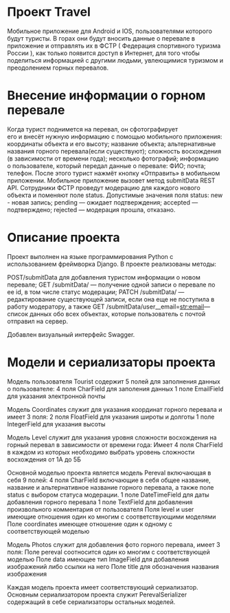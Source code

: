 # Проект Travel
Мобильное приложение для Android и IOS, пользователями которого будут туристы. 
В горах они будут вносить данные о перевале в приложение и отправлять их в ФСТР ( Федерация спортивного туризма России ), как только появится доступ в Интернет, 
для того чтобы поделиться информацией с другими людьми, увлеющимися туризмом и преодолением горных перевалов.

# Внесение информации о горном перевале
Когда турист поднимется на перевал, он сфотографирует его и внесёт нужную информацию с помощью мобильного приложения:
координаты объекта и его высоту;
название объекта;
альтернативные названия горного перевала(если существуют);
сложность восхождения (в зависимости от времени года);
несколько фотографий;
информацию о пользователе, который передал данные о перевале: 
ФИО;
почта;
телефон.
После этого турист нажмёт кнопку «Отправить» в мобильном приложении. Мобильное приложение вызовет метод submitData  REST API.
Сотрудники ФСТР проведут модерацию для каждого нового объекта и поменяют поле status.
Допустимые значения поля status:
new - новая запись;
pending — ожидает подтверждения;
accepted — подтверждено;
rejected — модерация прошла, отказано.

# Описание проекта
Проект выполнен на языке программирования Python с использованием фреймворка Django.
В проекте реализованы методы:

POST/submitData для добавления туристом информации о новом перевале;
GET /submitData/ — получение одной записи о перевале по ее id, в том числе статус модерации; 
PATCH /submitData/ — редактирование существующей записи, если она еще не поступила в работу модератору, а также 
GET /submitData/user__email=<str:email>— список данных обо всех объектах, которые пользователь с почтой отправил на сервер.

Добавлен визуальный интерфейс Swagger.

# Модели и сериализаторы проекта

Модель пользователя Tourist содержит 5 полей для заполнения данных о пользователе:
  4 поля CharField для заполения данных
  1 поле EmailField для указания электронной почты

Модель Coordinates служит для указания координат горного перевала и имеет 3 поля:
  2 поля FloatField для указания широты и долготы
  1 поле IntegerField для указания высоты

Модель Level служит для указания уровня сложности восхождения на горный перевал в зависимости от времени года:
  Имеет 4 поля CharField в каждом из которых необходимо выбрать уровень сложности восхождения от 1А до 5Б

Основной моделью проекта является модель Pereval включающая в себя 9 полей:
  4 поля CharField включающие в себя общее название, название и альтернативное название горного перевала, а также поле status с выбором статуса модерации.
  1 поле DateTimeField для даты добавления горного перевала
  1 поле TextField для добавления произвольного комментария от пользователя
  Поля level и user имеющие отношения один ко многим с соответствующими моделями
  Поле coordinates имеющее отношение один к одному с соответствующей моделью

Модель Photos служит для добавления фото горного перевала, имеет 3 поля:
  Поле pereval соотносится один ко многим с соответствующей моделью
  Поле data имеющее тип ImageField для добавления изображений либо ссылки на него
  Поле title для обозначения названия изображения

Каждая модель проекта имеет соответствующий сериализатор. Основным сериализатором проекта служит PerevalSerializer содержащий в себе сериализаторы остальных моделей.


